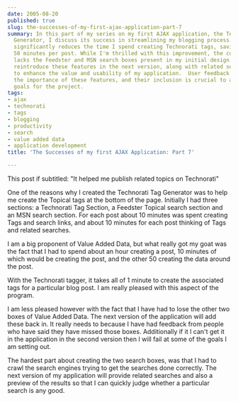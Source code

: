 ```yaml
---
date: 2005-08-20
published: true
slug: the-successes-of-my-first-ajax-application-part-7
summary: In this part of my series on my first AJAX application, the Technorati Tag
  Generator, I discuss its success in streamlining my blogging process.  The generator
  significantly reduces the time I spend creating Technorati tags, saving me roughly
  50 minutes per post. While I'm thrilled with this improvement, the current version
  lacks the Feedster and MSN search boxes present in my initial design. I plan to
  reintroduce these features in the next version, along with related search previews,
  to enhance the value and usability of my application.  User feedback has highlighted
  the importance of these features, and their inclusion is crucial to achieving my
  goals for the project.
tags:
- ajax
- technorati
- tags
- blogging
- productivity
- search
- value added data
- application development
title: 'The Successes of my first AJAX Application: Part 7'

---
```

This post if subtitled: "It helped me publish related topics on Technorati"<p />One of the reasons why I created the Technorati Tag Generator was to help me create the Topical tags at the bottom of the page.  Initially I had three sections:  a Technorati Tag Section, a Feedster Topical search section and an MSN search section.  For each post about 10 minutes was spent creating Tags and search links, and about 10 minutes for each post thinking of Tags and related searches.<p />I am a big proponent of Value Added Data, but what really got my goat was the fact that I had to spend about an hour creating a post, 10 minutes of which would be creating the post, and the other 50 creating the data around the post.<p />With the Technorati tagger, it takes all of 1 minute to create the associated tags for a particular blog post.  I am really pleased with this aspect of the program.<p />I am less pleased however with the fact that I have had to lose the other two boxes of Value Added Data.  The next version of the application will add these back in.  It really needs to because I have had feedback from people who have said they have missed those boxes.  Additionally if it I can't get it in the application in the second version then I will fail at some of the goals I am setting out.<p />The hardest part about creating the two search boxes, was that I had to crawl the search engines trying to get the searches done correctly.  The next version of my application  will provide related searches and also a preview of the results so that I can quickly judge whether a particular search is any good.<p />

